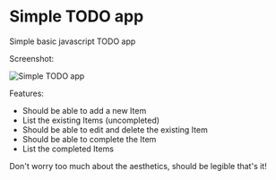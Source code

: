 # Simple TODO app
Simple basic javascript TODO app

Screenshot:

![Simple TODO app](javascript-assignments/simple-todo-app/images/todo-js-basic.png?raw=true)

Features:

* Should be able to add a new Item
* List the existing Items (uncompleted)
* Should be able to edit and delete the existing Item
* Should be able to complete the Item
* List the completed Items

Don't worry too much about the aesthetics, should be legible that's it!